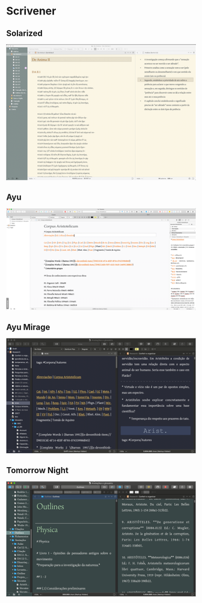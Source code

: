 # Scrivener

## Solarized

![](2020-05-16-08-43-38.png)


## Ayu

![](2020-05-16-09-06-39.png)

## Ayu Mirage

![](2020-05-16-09-06-28.png)

## Tomorrow Night 

![](2020-05-15_23-41-09.png)